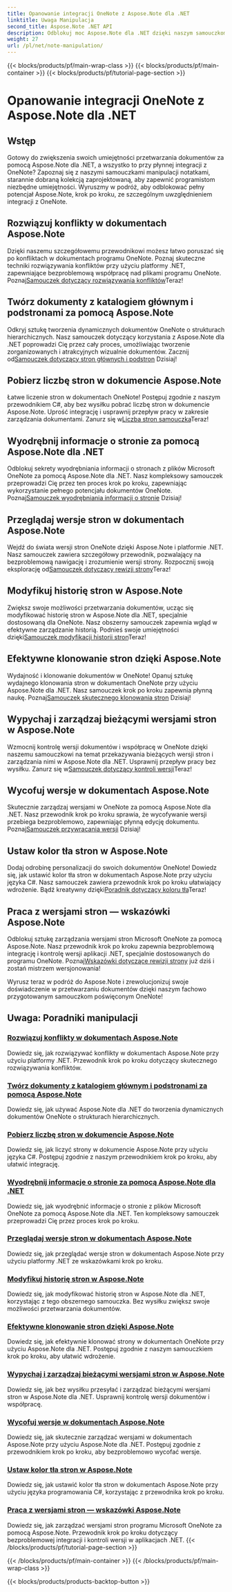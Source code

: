 ```yaml
---
title: Opanowanie integracji OneNote z Aspose.Note dla .NET
linktitle: Uwaga Manipulacja
second_title: Aspose.Note .NET API
description: Odblokuj moc Aspose.Note dla .NET dzięki naszym samouczkom poświęconym OneNote. Rozwiązuj konflikty, twórz dynamiczne dokumenty i odkrywaj efektywną manipulację stronami.
weight: 27
url: /pl/net/note-manipulation/
---
```


{{< blocks/products/pf/main-wrap-class >}}
{{< blocks/products/pf/main-container >}}
{{< blocks/products/pf/tutorial-page-section >}}

# Opanowanie integracji OneNote z Aspose.Note dla .NET


## Wstęp

Gotowy do zwiększenia swoich umiejętności przetwarzania dokumentów za pomocą Aspose.Note dla .NET, a wszystko to przy płynnej integracji z OneNote? Zapoznaj się z naszymi samouczkami manipulacji notatkami, starannie dobraną kolekcją zaprojektowaną, aby zapewnić programistom niezbędne umiejętności. Wyruszmy w podróż, aby odblokować pełny potencjał Aspose.Note, krok po kroku, ze szczególnym uwzględnieniem integracji z OneNote.

## Rozwiązuj konflikty w dokumentach Aspose.Note
 Dzięki naszemu szczegółowemu przewodnikowi możesz łatwo poruszać się po konfliktach w dokumentach programu OneNote. Poznaj skuteczne techniki rozwiązywania konfliktów przy użyciu platformy .NET, zapewniające bezproblemową współpracę nad plikami programu OneNote. Poznaj[Samouczek dotyczący rozwiązywania konfliktów](./conflict-page-resolution/)Teraz!

## Twórz dokumenty z katalogiem głównym i podstronami za pomocą Aspose.Note
 Odkryj sztukę tworzenia dynamicznych dokumentów OneNote o strukturach hierarchicznych. Nasz samouczek dotyczący korzystania z Aspose.Note dla .NET poprowadzi Cię przez cały proces, umożliwiając tworzenie zorganizowanych i atrakcyjnych wizualnie dokumentów. Zacznij od[Samouczek dotyczący stron głównych i podstron](./create-documents-root-sub-pages/) Dzisiaj!

## Pobierz liczbę stron w dokumencie Aspose.Note
 Łatwe liczenie stron w dokumentach OneNote! Postępuj zgodnie z naszym przewodnikiem C#, aby bez wysiłku pobrać liczbę stron w dokumencie Aspose.Note. Uprość integrację i usprawnij przepływ pracy w zakresie zarządzania dokumentami. Zanurz się w[Liczba stron samouczka](./retrieve-number-of-pages/)Teraz!

## Wyodrębnij informacje o stronie za pomocą Aspose.Note dla .NET
Odblokuj sekrety wyodrębniania informacji o stronach z plików Microsoft OneNote za pomocą Aspose.Note dla .NET. Nasz kompleksowy samouczek przeprowadzi Cię przez ten proces krok po kroku, zapewniając wykorzystanie pełnego potencjału dokumentów OneNote. Poznaj[Samouczek wyodrębniania informacji o stronie](./extract-page-information/) Dzisiaj!

## Przeglądaj wersje stron w dokumentach Aspose.Note
 Wejdź do świata wersji stron OneNote dzięki Aspose.Note i platformie .NET. Nasz samouczek zawiera szczegółowy przewodnik, pozwalający na bezproblemową nawigację i zrozumienie wersji strony. Rozpocznij swoją eksplorację od[Samouczek dotyczący rewizji strony](./page-revisions-exploration/)Teraz!

## Modyfikuj historię stron w Aspose.Note
 Zwiększ swoje możliwości przetwarzania dokumentów, ucząc się modyfikować historię stron w Aspose.Note dla .NET, specjalnie dostosowaną dla OneNote. Nasz obszerny samouczek zapewnia wgląd w efektywne zarządzanie historią. Podnieś swoje umiejętności dzięki[Samouczek modyfikacji historii stron](./modify-page-history/)Teraz!

## Efektywne klonowanie stron dzięki Aspose.Note
Wydajność i klonowanie dokumentów w OneNote! Opanuj sztukę wydajnego klonowania stron w dokumentach OneNote przy użyciu Aspose.Note dla .NET. Nasz samouczek krok po kroku zapewnia płynną naukę. Poznaj[Samouczek skutecznego klonowania stron](./efficient-page-cloning/) Dzisiaj!

## Wypychaj i zarządzaj bieżącymi wersjami stron w Aspose.Note
 Wzmocnij kontrolę wersji dokumentów i współpracę w OneNote dzięki naszemu samouczkowi na temat przekazywania bieżących wersji stron i zarządzania nimi w Aspose.Note dla .NET. Usprawnij przepływ pracy bez wysiłku. Zanurz się w[Samouczek dotyczący kontroli wersji](./manage-current-page-versions/)Teraz!

## Wycofuj wersje w dokumentach Aspose.Note
 Skutecznie zarządzaj wersjami w OneNote za pomocą Aspose.Note dla .NET. Nasz przewodnik krok po kroku sprawia, że wycofywanie wersji przebiega bezproblemowo, zapewniając płynną edycję dokumentu. Poznaj[Samouczek przywracania wersji](./roll-back-document-revisions/) Dzisiaj!

## Ustaw kolor tła stron w Aspose.Note
Dodaj odrobinę personalizacji do swoich dokumentów OneNote! Dowiedz się, jak ustawić kolor tła stron w dokumentach Aspose.Note przy użyciu języka C#. Nasz samouczek zawiera przewodnik krok po kroku ułatwiający wdrożenie. Bądź kreatywny dzięki[Poradnik dotyczący koloru tła](./set-page-background-color/)Teraz!

## Praca z wersjami stron — wskazówki Aspose.Note
 Odblokuj sztukę zarządzania wersjami stron Microsoft OneNote za pomocą Aspose.Note. Nasz przewodnik krok po kroku zapewnia bezproblemową integrację i kontrolę wersji aplikacji .NET, specjalnie dostosowanych do programu OneNote. Poznaj[Wskazówki dotyczące rewizji strony](./working-with-page-revisions/) już dziś i zostań mistrzem wersjonowania!

Wyrusz teraz w podróż do Aspose.Note i zrewolucjonizuj swoje doświadczenie w przetwarzaniu dokumentów dzięki naszym fachowo przygotowanym samouczkom poświęconym OneNote!
## Uwaga: Poradniki manipulacji
### [Rozwiązuj konflikty w dokumentach Aspose.Note](./conflict-page-resolution/)
Dowiedz się, jak rozwiązywać konflikty w dokumentach Aspose.Note przy użyciu platformy .NET. Przewodnik krok po kroku dotyczący skutecznego rozwiązywania konfliktów.
### [Twórz dokumenty z katalogiem głównym i podstronami za pomocą Aspose.Note](./create-documents-root-sub-pages/)
Dowiedz się, jak używać Aspose.Note dla .NET do tworzenia dynamicznych dokumentów OneNote o strukturach hierarchicznych.
### [Pobierz liczbę stron w dokumencie Aspose.Note](./retrieve-number-of-pages/)
Dowiedz się, jak liczyć strony w dokumencie Aspose.Note przy użyciu języka C#. Postępuj zgodnie z naszym przewodnikiem krok po kroku, aby ułatwić integrację.
### [Wyodrębnij informacje o stronie za pomocą Aspose.Note dla .NET](./extract-page-information/)
Dowiedz się, jak wyodrębnić informacje o stronie z plików Microsoft OneNote za pomocą Aspose.Note dla .NET. Ten kompleksowy samouczek przeprowadzi Cię przez proces krok po kroku.
### [Przeglądaj wersje stron w dokumentach Aspose.Note](./page-revisions-exploration/)
Dowiedz się, jak przeglądać wersje stron w dokumentach Aspose.Note przy użyciu platformy .NET ze wskazówkami krok po kroku.
### [Modyfikuj historię stron w Aspose.Note](./modify-page-history/)
Dowiedz się, jak modyfikować historię stron w Aspose.Note dla .NET, korzystając z tego obszernego samouczka. Bez wysiłku zwiększ swoje możliwości przetwarzania dokumentów.
### [Efektywne klonowanie stron dzięki Aspose.Note](./efficient-page-cloning/)
Dowiedz się, jak efektywnie klonować strony w dokumentach OneNote przy użyciu Aspose.Note dla .NET. Postępuj zgodnie z naszym samouczkiem krok po kroku, aby ułatwić wdrożenie.
### [Wypychaj i zarządzaj bieżącymi wersjami stron w Aspose.Note](./manage-current-page-versions/)
Dowiedz się, jak bez wysiłku przesyłać i zarządzać bieżącymi wersjami stron w Aspose.Note dla .NET. Usprawnij kontrolę wersji dokumentów i współpracę.
### [Wycofuj wersje w dokumentach Aspose.Note](./roll-back-document-revisions/)
Dowiedz się, jak skutecznie zarządzać wersjami w dokumentach Aspose.Note przy użyciu Aspose.Note dla .NET. Postępuj zgodnie z przewodnikiem krok po kroku, aby bezproblemowo wycofać wersje.
### [Ustaw kolor tła stron w Aspose.Note](./set-page-background-color/)
Dowiedz się, jak ustawić kolor tła stron w dokumentach Aspose.Note przy użyciu języka programowania C#, korzystając z przewodnika krok po kroku.
### [Praca z wersjami stron — wskazówki Aspose.Note](./working-with-page-revisions/)
Dowiedz się, jak zarządzać wersjami stron programu Microsoft OneNote za pomocą Aspose.Note. Przewodnik krok po kroku dotyczący bezproblemowej integracji i kontroli wersji w aplikacjach .NET.
{{< /blocks/products/pf/tutorial-page-section >}}

{{< /blocks/products/pf/main-container >}}
{{< /blocks/products/pf/main-wrap-class >}}

{{< blocks/products/products-backtop-button >}}
